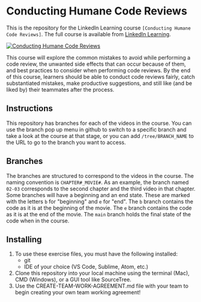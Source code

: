 # Conducting Humane Code Reviews
This is the repository for the LinkedIn Learning course `[Conducting Humane Code Reviews]`. The full course is available from [LinkedIn Learning](https://linkedin.com/learning/).

[![Conducting Humane Code Reviews](COURSEIMAGE)](LICOURSEURL)

This course will explore the common mistakes to avoid while performing a code review, the unwanted side effects that can occur because of them, and best practices to consider when performing code reviews. By the end of this course, learners should be able to conduct code reviews fairly, catch substantiated mistakes, make productive suggestions, and still like (and be liked by) their teammates after the process.

## Instructions
This repository has branches for each of the videos in the course. You can use the branch pop up menu in github to switch to a specific branch and take a look at the course at that stage, or you can add `/tree/BRANCH_NAME` to the URL to go to the branch you want to access.

## Branches
The branches are structured to correspond to the videos in the course. The naming convention is `CHAPTER#_MOVIE#`. As an example, the branch named `02-03` corresponds to the second chapter and the third video in that chapter. 
Some branches will have a beginning and an end state. These are marked with the letters `b` for "beginning" and `e` for "end". The `b` branch contains the code as it is at the beginning of the movie. The `e` branch contains the code as it is at the end of the movie. The `main` branch holds the final state of the code when in the course.

## Installing
1. To use these exercise files, you must have the following installed:
	- git
	- IDE of your choice (VS Code, Sublime, Atom, etc.)
2. Clone this repository into your local machine using the terminal (Mac), CMD (Windows), or a GUI tool like SourceTree.
3. Use the CREATE-TEAM-WORK-AGREEMENT.md file with your team to begin creating your own team working agreement!
